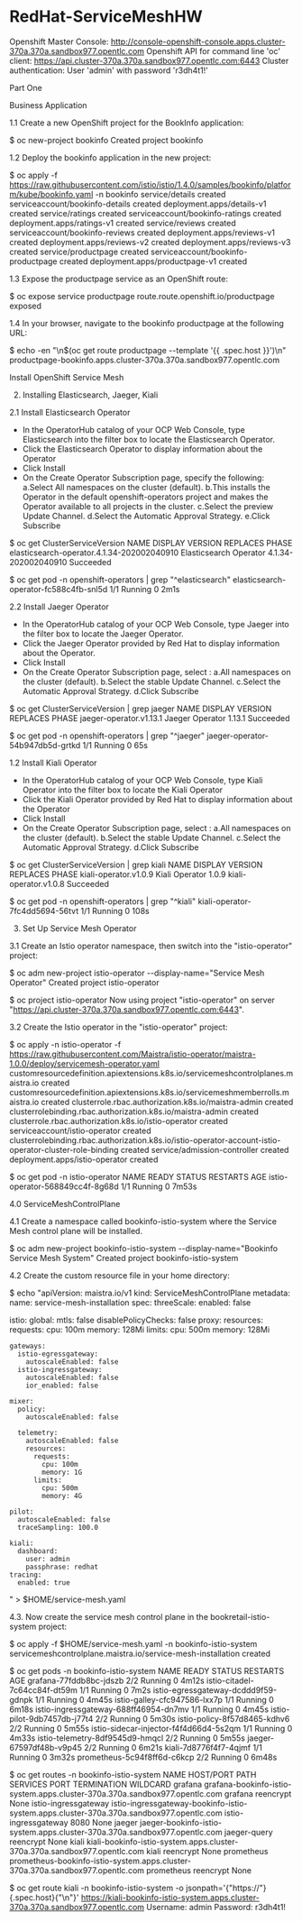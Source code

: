 # RedHat-ServiceMeshHW

Openshift Master Console: http://console-openshift-console.apps.cluster-370a.370a.sandbox977.opentlc.com
Openshift API for command line 'oc' client: https://api.cluster-370a.370a.sandbox977.opentlc.com:6443
Cluster authentication: User 'admin' with password 'r3dh4t1!'

Part One

Business Application

1.1 Create a new OpenShift project for the BookInfo application:

$ oc new-project bookinfo
Created project bookinfo

1.2 Deploy the bookinfo application in the new project:

$ oc apply -f https://raw.githubusercontent.com/istio/istio/1.4.0/samples/bookinfo/platform/kube/bookinfo.yaml -n bookinfo
service/details created
serviceaccount/bookinfo-details created
deployment.apps/details-v1 created
service/ratings created
serviceaccount/bookinfo-ratings created
deployment.apps/ratings-v1 created
service/reviews created
serviceaccount/bookinfo-reviews created
deployment.apps/reviews-v1 created
deployment.apps/reviews-v2 created
deployment.apps/reviews-v3 created
service/productpage created
serviceaccount/bookinfo-productpage created
deployment.apps/productpage-v1 created

1.3 Expose the productpage service as an OpenShift route:

$ oc expose service productpage
route.route.openshift.io/productpage exposed

1.4 In your browser, navigate to the bookinfo productpage at the following URL:

$ echo -en "\n$(oc get route productpage --template '{{ .spec.host }}')\n"
productpage-bookinfo.apps.cluster-370a.370a.sandbox977.opentlc.com

Install OpenShift Service Mesh

2. Installing Elasticsearch, Jaeger, Kiali

2.1 Install Elasticsearch Operator

 - In the OperatorHub catalog of your OCP Web Console, type Elasticsearch into the filter box to locate the Elasticsearch Operator.
 - Click the Elasticsearch Operator to display information about the Operator
 - Click Install
 - On the Create Operator Subscription page, specify the following:
     a.Select All namespaces on the cluster (default).
     b.This installs the Operator in the default openshift-operators project and makes the Operator available to all projects in the cluster.
     c.Select the preview Update Channel.
     d.Select the Automatic Approval Strategy.
     e.Click Subscribe

$ oc get ClusterServiceVersion
NAME                                         DISPLAY                  VERSION               REPLACES   PHASE
elasticsearch-operator.4.1.34-202002040910   Elasticsearch Operator   4.1.34-202002040910              Succeeded

$ oc get pod  -n openshift-operators | grep "^elasticsearch"
elasticsearch-operator-fc588c4fb-snl5d   1/1     Running   0          2m1s

2.2 Install Jaeger Operator

 - In the OperatorHub catalog of your OCP Web Console, type Jaeger into the filter box to locate the Jaeger Operator.
 - Click the Jaeger Operator provided by Red Hat to display information about the Operator.
 - Click Install
 - On the Create Operator Subscription page, select :
      a.All namespaces on the cluster (default).
      b.Select the stable Update Channel.
      c.Select the Automatic Approval Strategy.
      d.Click Subscribe

$ oc get ClusterServiceVersion | grep jaeger
NAME                                         DISPLAY                  VERSION               REPLACES   PHASE
jaeger-operator.v1.13.1                      Jaeger Operator          1.13.1                           Succeeded

$ oc get pod  -n openshift-operators | grep "^jaeger"
jaeger-operator-54b947db5d-grtkd         1/1     Running   0          65s	

1.2 Install Kiali Operator

 - In the OperatorHub catalog of your OCP Web Console, type Kiali Operator into the filter box to locate the Kiali Operator
 - Click the Kiali Operator provided by Red Hat to display information about the Operator
 - Click Install
 - On the Create Operator Subscription page, select :
      a.All namespaces on the cluster (default).
      b.Select the stable Update Channel.
      c.Select the Automatic Approval Strategy.
      d.Click Subscribe

$ oc get ClusterServiceVersion | grep kiali
NAME                                         DISPLAY                  VERSION               REPLACES                PHASE
kiali-operator.v1.0.9                        Kiali Operator           1.0.9                 kiali-operator.v1.0.8   Succeeded

$ oc get pod  -n openshift-operators | grep "^kiali"
kiali-operator-7fc4dd5694-56tvt          1/1     Running   0          108s

3. Set Up Service Mesh Operator

3.1 Create an Istio operator namespace, then switch into the "istio-operator" project:

$ oc adm new-project istio-operator --display-name="Service Mesh Operator"
Created project istio-operator

$ oc project istio-operator
Now using project "istio-operator" on server "https://api.cluster-370a.370a.sandbox977.opentlc.com:6443".

3.2 Create the Istio operator in the "istio-operator" project:

$ oc apply -n istio-operator -f https://raw.githubusercontent.com/Maistra/istio-operator/maistra-1.0.0/deploy/servicemesh-operator.yaml
customresourcedefinition.apiextensions.k8s.io/servicemeshcontrolplanes.maistra.io created
customresourcedefinition.apiextensions.k8s.io/servicemeshmemberrolls.maistra.io created
clusterrole.rbac.authorization.k8s.io/maistra-admin created
clusterrolebinding.rbac.authorization.k8s.io/maistra-admin created
clusterrole.rbac.authorization.k8s.io/istio-operator created
serviceaccount/istio-operator created
clusterrolebinding.rbac.authorization.k8s.io/istio-operator-account-istio-operator-cluster-role-binding created
service/admission-controller created
deployment.apps/istio-operator created

$ oc get pod -n istio-operator
NAME                              READY   STATUS    RESTARTS   AGE
istio-operator-568849cc4f-8g68d   1/1     Running   0          7m53s

4.0  ServiceMeshControlPlane

4.1 Create a namespace called bookinfo-istio-system where the Service Mesh control plane will be installed.

$ oc adm new-project bookinfo-istio-system --display-name="Bookinfo Service Mesh System"
Created project bookinfo-istio-system

4.2 Create the custom resource file in your home directory:

$ echo "apiVersion: maistra.io/v1
kind: ServiceMeshControlPlane
metadata:
  name: service-mesh-installation
spec:
  threeScale:
    enabled: false

  istio:
    global:
      mtls: false
      disablePolicyChecks: false
      proxy:
        resources:
          requests:
            cpu: 100m
            memory: 128Mi
          limits:
            cpu: 500m
            memory: 128Mi

    gateways:
      istio-egressgateway:
        autoscaleEnabled: false
      istio-ingressgateway:
        autoscaleEnabled: false
        ior_enabled: false

    mixer:
      policy:
        autoscaleEnabled: false

      telemetry:
        autoscaleEnabled: false
        resources:
          requests:
            cpu: 100m
            memory: 1G
          limits:
            cpu: 500m
            memory: 4G

    pilot:
      autoscaleEnabled: false
      traceSampling: 100.0

    kiali:
      dashboard:
        user: admin
        passphrase: redhat
    tracing:
      enabled: true

" > $HOME/service-mesh.yaml

4.3. Now create the service mesh control plane in the bookretail-istio-system project:

$ oc apply -f $HOME/service-mesh.yaml -n bookinfo-istio-system
servicemeshcontrolplane.maistra.io/service-mesh-installation created

$ oc get pods -n bookinfo-istio-system
NAME                                     READY   STATUS    RESTARTS   AGE
grafana-77fddb8bc-jdszb                  2/2     Running   0          4m12s
istio-citadel-7c64cc84f-dt59m            1/1     Running   0          7m2s
istio-egressgateway-dcddd9f59-gdnpk      1/1     Running   0          4m45s
istio-galley-cfc947586-lxx7p             1/1     Running   0          6m18s
istio-ingressgateway-688ff46954-dn7mv    1/1     Running   0          4m45s
istio-pilot-9db7457db-j77t4              2/2     Running   0          5m30s
istio-policy-8f57d8465-kdhv6             2/2     Running   0          5m55s
istio-sidecar-injector-f4f4d66d4-5s2qm   1/1     Running   0          4m33s
istio-telemetry-8df9545d9-hmqcl          2/2     Running   0          5m55s
jaeger-67597df48b-v9p45                  2/2     Running   0          6m21s
kiali-7d8776f4f7-4qjmf                   1/1     Running   0          3m32s
prometheus-5c94f8ff6d-c6kcp              2/2     Running   0          6m48s

$ oc get routes -n bookinfo-istio-system
NAME                   HOST/PORT                                                                                  PATH   SERVICES               PORT    TERMINATION   WILDCARD
grafana                grafana-bookinfo-istio-system.apps.cluster-370a.370a.sandbox977.opentlc.com                       grafana                <all>   reencrypt     None
istio-ingressgateway   istio-ingressgateway-bookinfo-istio-system.apps.cluster-370a.370a.sandbox977.opentlc.com          istio-ingressgateway   8080                  None
jaeger                 jaeger-bookinfo-istio-system.apps.cluster-370a.370a.sandbox977.opentlc.com                        jaeger-query           <all>   reencrypt     None
kiali                  kiali-bookinfo-istio-system.apps.cluster-370a.370a.sandbox977.opentlc.com                         kiali                  <all>   reencrypt     None
prometheus             prometheus-bookinfo-istio-system.apps.cluster-370a.370a.sandbox977.opentlc.com                    prometheus             <all>   reencrypt     None

$ oc get route kiali -n bookinfo-istio-system -o jsonpath='{"https://"}{.spec.host}{"\n"}'
https://kiali-bookinfo-istio-system.apps.cluster-370a.370a.sandbox977.opentlc.com
Username: admin
Password: r3dh4t1!